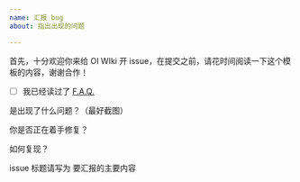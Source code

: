 ```yaml
---
name: 汇报 bug
about: 指出出现的问题

---
```


首先，十分欢迎你来给 OI WIki 开 issue，在提交之前，请花时间阅读一下这个模板的内容，谢谢合作！

- [ ] 我已经读过了 [F.A.Q.](https://oi-wiki.org/introduction/faq/)

是出现了什么问题？（最好截图）

你是否正在着手修复？

如何复现？

issue 标题请写为 要汇报的主要内容
